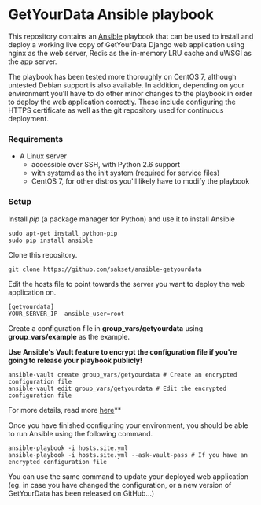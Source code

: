 # GetYourData Ansible playbook

This repository contains an [Ansible](http://docs.ansible.com/ansible/) playbook that can be used to install and deploy a working live copy of GetYourData Django web application using nginx as the web server, Redis as the in-memory LRU cache and uWSGI as the app server.

The playbook has been tested more thoroughly on CentOS 7, although untested Debian support is also available. In addition, depending on your environment you'll have to do other minor changes to the playbook in order to deploy the web application correctly. These include configuring the HTTPS certificate as well as the git repository used for continuous deployment.

### Requirements

* A Linux server
  - accessible over SSH, with Python 2.6 support
  - with systemd as the init system (required for service files)
  - CentOS 7, for other distros you'll likely have to modify the playbook


### Setup

Install *pip* (a package manager for Python) and use it to install Ansible

```
sudo apt-get install python-pip
sudo pip install ansible
```

Clone this repository.

```
git clone https://github.com/sakset/ansible-getyourdata
```

Edit the hosts file to point towards the server you want to deploy the web application on.

```
[getyourdata]
YOUR_SERVER_IP	ansible_user=root
```

Create a configuration file in **group_vars/getyourdata** using **group_vars/example** as the example.

**Use Ansible's Vault feature to encrypt the configuration file if you're going to release your playbook publicly!**

```
ansible-vault create group_vars/getyourdata # Create an encrypted configuration file
ansible-vault edit group_vars/getyourdata # Edit the encrypted configuration file
```

For more details, read more [here](http://docs.ansible.com/ansible/playbooks_vault.html)**

Once you have finished configuring your environment, you should be able to run Ansible using the following command.

```
ansible-playbook -i hosts.site.yml
ansible-playbook -i hosts.site.yml --ask-vault-pass # If you have an encrypted configuration file
```

You can use the same command to update your deployed web application (eg. in case you have changed the configuration, or a new version of GetYourData has been released on GitHub...)